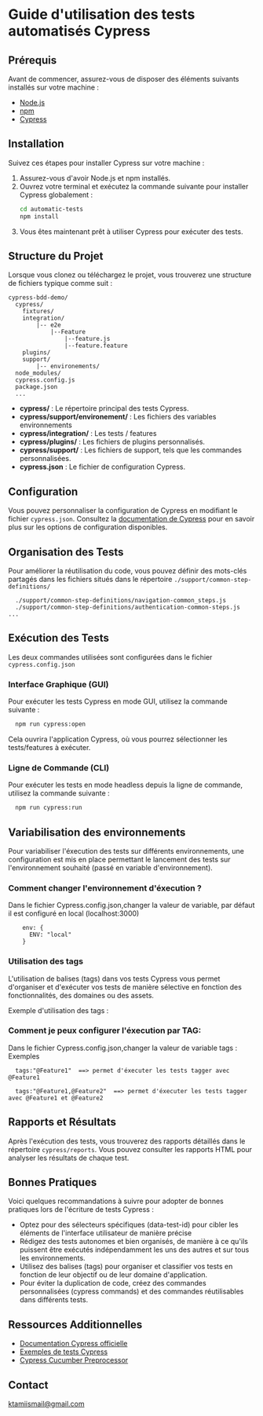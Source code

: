 # Guide d'utilisation des tests automatisés Cypress
## Prérequis
Avant de commencer, assurez-vous de disposer des éléments suivants installés sur votre machine :
- [Node.js](https://nodejs.org/)
- [npm](https://www.npmjs.com/)
- [Cypress](https://www.cypress.io/)

## Installation
Suivez ces étapes pour installer Cypress sur votre machine :

1. Assurez-vous d'avoir Node.js et npm installés.
2. Ouvrez votre terminal et exécutez la commande suivante pour installer Cypress globalement :
   ```bash
   cd automatic-tests
   npm install
   ```
3. Vous êtes maintenant prêt à utiliser Cypress pour exécuter des tests.

## Structure du Projet
Lorsque vous clonez ou téléchargez le projet, vous trouverez une structure de fichiers typique comme suit :

```
cypress-bdd-demo/
  cypress/
    fixtures/
    integration/
        |-- e2e
            |--Feature
                |--feature.js
                |--feature.feature
    plugins/
    support/
        |-- environements/
  node_modules/
  cypress.config.js
  package.json
  ...
```

- **cypress/** : Le répertoire principal des tests Cypress.
- **cypress/support/environement/** : Les fichiers des variables environnements
- **cypress/integration/** : Les tests / features
- **cypress/plugins/** : Les fichiers de plugins personnalisés.
- **cypress/support/** : Les fichiers de support, tels que les commandes personnalisées.
- **cypress.json** : Le fichier de configuration Cypress.


## Configuration
Vous pouvez personnaliser la configuration de Cypress en modifiant le fichier `cypress.json`. Consultez la [documentation de Cypress](https://docs.cypress.io/guides/references/configuration.html) pour en savoir plus sur les options de configuration disponibles.

## Organisation des Tests
Pour améliorer la réutilisation du code, vous pouvez définir des mots-clés partagés dans les fichiers situés dans le répertoire 
`./support/common-step-definitions/`
```
  ./support/common-step-definitions/navigation-common_steps.js
  ./support/common-step-definitions/authentication-common-steps.js
...
```
## Exécution des Tests
Les deux commandes utilisées sont configurées dans le fichier `cypress.config.json`
### Interface Graphique (GUI)
Pour exécuter les tests Cypress en mode GUI, utilisez la commande suivante :
```bash
  npm run cypress:open
```
Cela ouvrira l'application Cypress, où vous pourrez sélectionner les tests/features à exécuter.
### Ligne de Commande (CLI)
Pour exécuter les tests en mode headless depuis la ligne de commande, utilisez la commande suivante :
```bash
  npm run cypress:run
```
## Variabilisation des environnements
Pour variabiliser l'éxecution des tests sur différents environnements, une configuration est mis en place permettant le lancement des tests sur l'environnement souhaité (passé en variable d'environnement).

### Comment changer l'environnement d'éxecution ?
Dans le fichier Cypress.config.json,changer la valeur de variable, par défaut il est configuré en local (localhost:3000)
```
    env: {
      ENV: "local"
    }
```

### Utilisation des tags

L'utilisation de balises (tags) dans vos tests Cypress vous permet d'organiser et d'exécuter vos tests de manière sélective en fonction des fonctionnalités, des domaines ou des assets.

Exemple d'utilisation des tags :
### Comment je peux configurer l'éxecution par TAG:
Dans le fichier Cypress.config.json,changer la valeur de variable tags :
Exemples
```
  tags:"@Feature1"  ==> permet d'éxecuter les tests tagger avec @Feature1 
```
```
  tags:"@Feature1,@Feature2"  ==> permet d'éxecuter les tests tagger avec @Feature1 et @Feature2
```

## Rapports et Résultats
Après l'exécution des tests, vous trouverez des rapports détaillés dans le répertoire `cypress/reports`. 
Vous pouvez consulter les rapports HTML pour analyser les résultats de chaque test.

## Bonnes Pratiques
Voici quelques recommandations à suivre pour adopter de bonnes pratiques lors de l'écriture de tests Cypress :

- Optez pour des sélecteurs spécifiques (data-test-id) pour cibler les éléments de l'interface utilisateur de manière précise
- Rédigez des tests autonomes et bien organisés, de manière à ce qu'ils puissent être exécutés indépendamment les uns des autres et sur tous les environnements.
- Utilisez des balises (tags) pour organiser et classifier vos tests en fonction de leur objectif ou de leur domaine d'application.
- Pour éviter la duplication de code, créez des commandes personnalisées (cypress commands) et des commandes réutilisables dans différents tests.

## Ressources Additionnelles
- [Documentation Cypress officielle](https://docs.cypress.io/)
- [Exemples de tests Cypress](https://github.com/cypress-io/cypress-example-recipes)
- [Cypress Cucumber Preprocessor](https://github.com/badeball/cypress-cucumber-preprocessor)

## Contact
ktamiismail@gmail.com
